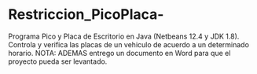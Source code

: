 # Restriccion_PicoPlaca-
Programa Pico y Placa de Escritorio en Java (Netbeans 12.4 y JDK 1.8). Controla y verifica las placas de un vehiculo de acuerdo a un determinado horario.  NOTA: ADEMAS entrego un documento en Word para que el proyecto pueda ser levantado.
